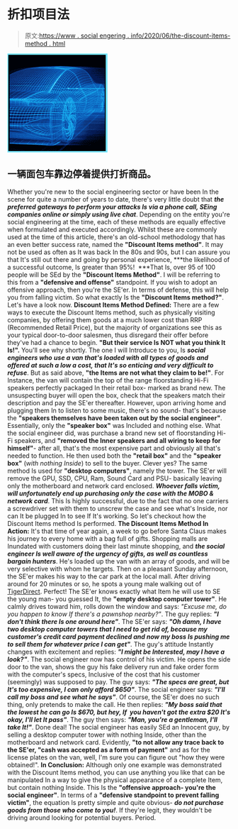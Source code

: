 # 折扣项目法

> 原文:[https://www . social engering . info/2020/06/the-discount-items-method . html](https://www.socialengineering.info/2020/06/the-discount-items-method.html)

[![](img/4509f24269d00556c4cef598605d668c.png)](https://1.bp.blogspot.com/-ZJ2SeosTB5U/XuDpIfZYOVI/AAAAAAAAKKA/MDObhHBTTJAfr7E40afyrUlnLvtnQB3nQCLcBGAsYHQ/s1600/Social%2BEngineering%2BVan.%2Bwww.socialengineering.info.jpg)

## **一辆面包车靠边停着提供打折商品。**

Whether you're new to the social engineering sector or have been In the scene for quite a number of years to date, there's very little doubt that ***the preferred gateways to perform your attacks Is via a phone call, SEing companies online or simply using live chat***. Depending on the entity you're social engineering at the time, each of these methods are equally effective when formulated and executed accordingly. Whilst these are commonly used at the time of this article, there's an old-school methodology that has an even better success rate, named the **"Discount Items method"**.
  It may not be used as often as It was back In the 80s and 90s, but I can assure you that It's still out there and going by personal experience, ***the likelihood of a successful outcome, Is greater than 95%!  ***That Is, over 95 of 100 people will be SEd by the **"Discount Items Method"**. I will be referring to this from a **"defensive and offense"** standpoint. If you wish to adopt an offensive approach, then you're the SE'er. In terms of defense, this will help you from falling victim. So what exactly Is the **"Discount Items method?"**. Let's have a look now.
  **Discount Items Method Defined:**
  There are a few ways to execute the Discount Items method, such as physically visiting companies, by offering them goods at a much lower cost than RRP (Recommended Retail Price), but the majority of organizations see this as your typical door-to-door salesmen, thus disregard their offer before they've had a chance to begin. **"But their service Is NOT what you think It Is!".** You'll see why shortly.
  The one I will Introduce to you, Is ***social engineers who*** ***use a van that's loaded with all types of goods*** ***and offered at such a low a cost, that It's so enticing and very difficult to refuse***. But as said above, **"the Items are not what they claim to be!"**. For Instance, the van will contain the top of the range floorstanding Hi-Fi speakers perfectly packaged In their retail box- marked as brand new.
  The unsuspecting buyer will open the box, check that the speakers match their description and pay the SE'er thereafter. However, upon arriving home and plugging them In to listen to some music, there's no sound- that's because the **"speakers themselves have been taken out by the social engineer"**. Essentially, only the **"speaker box"** was Included and nothing else.
  What the social engineer did, was purchase a brand new set of floorstanding Hi-Fi speakers, and **"removed the Inner speakers and all wiring to keep for himself"**- after all, that's the most expensive part and obviously all that's needed to function. He then used both the **"retail box"** and the **"speaker box"** (*with nothing Inside*) to sell to the buyer. Clever yes?
  The same method Is used for **"desktop computers"**, namely the tower. The SE'er will remove the GPU, SSD, CPU, Ram, Sound Card and PSU- basically leaving only the motherboard and network card enclosed. ***Whoever falls victim, will unfortunately end up purchasing only the case with the MOBO & network card***. This Is highly successful, due to the fact that no one carriers a screwdriver set with them to unscrew the case and see what's Inside, nor can It be plugged In to see If It's working. So let's checkout how the Discount Items method Is performed.
  **The Discount Items Method In Action:**
  It's that time of year again, a week to go before Santa Claus makes his journey to every home with a bag full of gifts. Shopping malls are Inundated with customers doing their last minute shopping, and ***the social engineer Is well aware of the urgency of gifts, as well as countless bargain hunters***. He's loaded up the van with an array of goods, and will be very selective with whom he targets. Then on a pleasant Sunday afternoon, the SE'er makes his way to the car park at the local mall.
  After driving around for 20 minutes or so, he spots a young male walking out of [TigerDirect](http://www.tigerdirect.com/). Perfect! The SE'er knows exactly what Item he will use to SE the young man- you guessed It, the **"empty desktop computer tower"**. He calmly drives toward him, rolls down the window and says: *"Excuse me, do you happen to know If there's a pawnshop nearby?"*. The guy replies: ***"I don't think there Is one around here"***. The SE'er says: ***"Oh damn, I have two desktop computer towers that I need to get rid of, because my customer's credit card payment declined and now my boss Is pushing me to sell them for whatever price I can get"***. The guy's attitude Instantly changes with excitement and replies: ***"I might be Interested, may I have a look?"***. The social engineer now has control of his victim.
  He opens the side door to the van, shows the guy his fake delivery run and fake order form with the computer's specs, Inclusive of the cost that his customer (seemingly) was supposed to pay. The guy says: ***"The specs are great, but It's too expensive, I can only afford $650"***. The social engineer says: ***"I'll call my boss and see what he says"***. Of course, the SE'er does no such thing, only pretends to make the call. He then replies: ***"My boss said that the lowest he can go Is $670, but hey, If  you haven't got the extra $20 It's okay, I'll let It pass"***. The guy then says: ***"Man, you're a gentleman, I'll take It!"***.
  Done deal! The social engineer has easily SEd an Innocent guy, by selling a desktop computer tower with nothing Inside, other than the motherboard and network card. Evidently, **"to not allow any trace back to the SE'er, "cash was accepted as a form of payment"** and as for the license plates on the van, well, I'm sure you can figure out "how they were obtained!".
  **In Conclusion:**
  Although only one example was demonstrated with the Discount Items method, you can use anything you like that can be manipulated In a way to give the physical appearance of a complete Item, but contain nothing Inside. This Is the **"offensive approach- you're the social engineer"**. In terms of a **"defensive standpoint to prevent falling victim"**, the equation Is pretty simple and quite obvious- ***do not purchase goods from those who come to you!***. If they're legit, they wouldn't be driving around looking for potential buyers. Period.